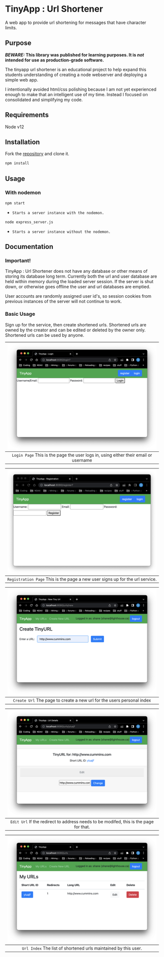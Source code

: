 # TinyApp : Url Shortener

A web app to provide url shortening for messages that have character limits.

## Purpose

**_BEWARE:_ This library was published for learning purposes. It is _not_ intended for use as production-grade software.**

The tinyapp url shortener is an educational project to help expand this students understanding of creating a node webserver and deploying a simple web app.

I intentionally avoided html/css polishing because I am not yet experienced enough to make that an intelligent use of my time.  Instead I focused on consolidated and simplifying my code.

## Requirements

Node v12

## Installation

Fork the [repository](https://github.com/navycuda/tinyapp) and clone it.

```bash
npm install
```

## Usage

### With nodemon

```bash
npm start
```

* `Starts a server instance with the nodemon.`

```bash
node express_server.js
```

* `Starts a server instance without the nodemon.`

## Documentation

### Important!

TinyApp : Url Shortener does not have any database or other means of storing its database long term.  Currently both the url and user database are held within memory during the loaded server session.  If the server is shut down, or otherwise goes offline the user and url databases are emptied.

User accounts are randomly assigned user id's, so session cookies from previous instances of the server will not continue to work.

### Basic Usage

Sign up for the service, then create shortened urls.  Shortened urls are owned by the creator and can be edited or deleted by the owner only.  Shortened urls can be used by anyone.

| ![Login Page](./public/img/login.png) |
|:--:|
| `Login Page` This is the page the user logs in, using either their email or username |

| ![Registration Page](./public/img/registration.png) |
|:--:|
| `Registration Page` This is the page a new user signs up for the url service. |

| ![Create Url](./public/img/createUrl.png) |
|:--:|
| `Create Url` The page to create a new url for the users personal index |

| ![Edit Url](./public/img/editUrl.png) |
|:--:|
| `Edit Url` If the redirect to address needs to be modifed, this is the page for that. |

| ![Url Index](./public/img/urlIndex.png) |
|:--:|
| `Url Index` The list of shortened urls maintained by this user. |